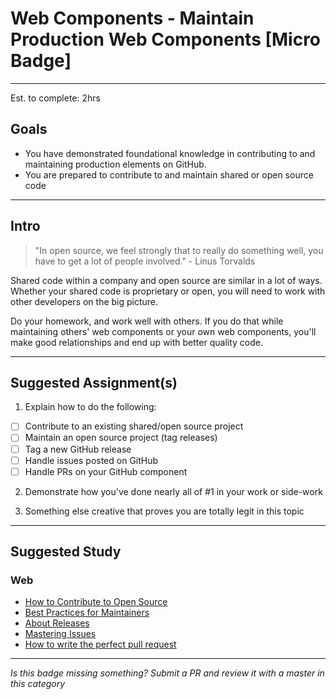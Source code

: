 # Web Components - Maintain Production Web Components [Micro Badge]

-----

Est. to complete: 2hrs

## Goals

- You have demonstrated foundational knowledge in contributing to and maintaining production elements on GitHub.
- You are prepared to contribute to and maintain shared or open source code

-----

## Intro

> "In open source, we feel strongly that to really do something well, you have to get a lot of people involved." - Linus Torvalds

Shared code within a company and open source are similar in a lot of ways.  Whether your shared code is proprietary 
or open, you will need to work with other developers on the big picture.  

Do your homework, and work well with others. If you do that while maintaining others' web components or
 your own web components, you'll make good relationships and end up with better quality code.

-----

## Suggested Assignment(s)

1) Explain how to do the following: 
  - [ ] Contribute to an existing shared/open source project
  - [ ] Maintain an open source project (tag releases)
  - [ ] Tag a new GitHub release
  - [ ] Handle issues posted on GitHub
  - [ ] Handle PRs on your GitHub component

2) Demonstrate how you've done nearly all of #1 in your work or side-work

3) Something else creative that proves you are totally legit in this topic

-----

## Suggested Study

### Web

- [How to Contribute to Open Source](https://opensource.guide/how-to-contribute/)
- [Best Practices for Maintainers](https://opensource.guide/best-practices/)
- [About Releases](https://help.github.com/articles/about-releases/)
- [Mastering Issues](https://guides.github.com/features/issues/)
- [How to write the perfect pull request](https://github.com/blog/1943-how-to-write-the-perfect-pull-request)

-----

  *Is this badge missing something? Submit a PR and review it with a master in this category*
